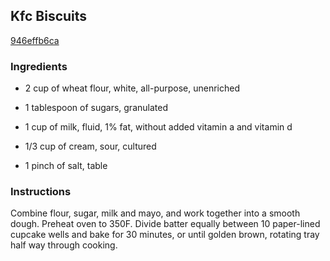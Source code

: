 ## Kfc Biscuits

[946effb6ca](https://cookpad.com/us/recipes/471326-kfc-biscuits)

### Ingredients

 - 2 cup of wheat flour, white, all-purpose, unenriched

 - 1 tablespoon of sugars, granulated

 - 1 cup of milk, fluid, 1% fat, without added vitamin a and vitamin d

 - 1/3 cup of cream, sour, cultured

 - 1 pinch of salt, table

### Instructions

Combine flour, sugar, milk and mayo, and work together into a smooth dough. Preheat oven to 350F. Divide batter equally between 10 paper-lined cupcake wells and bake for 30 minutes, or until golden brown, rotating tray half way through cooking.